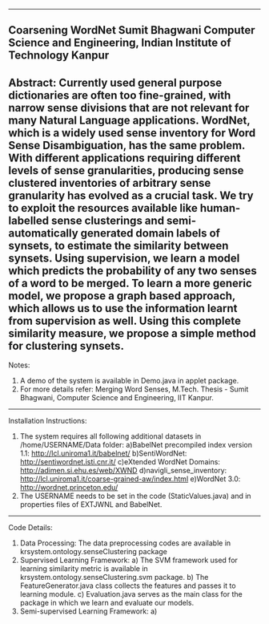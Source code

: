 ----------------------------------------------------------------------------------------------
Coarsening WordNet
Sumit Bhagwani
Computer Science and Engineering,
Indian Institute of Technology Kanpur
----------------------------------------------------------------------------------------------
Abstract: 
Currently used general purpose dictionaries are often too fine-grained, with narrow 
sense divisions that are not relevant for many Natural Language applications. WordNet, which
is a widely used sense inventory for Word Sense Disambiguation, has the same problem. With 
different applications requiring different levels of sense granularities, producing sense
clustered inventories of arbitrary sense granularity has evolved as a crucial task.
We try to exploit the resources available like human-labelled sense clusterings and
semi-automatically generated domain labels of synsets, to estimate the similarity between 
synsets. Using supervision, we learn a model which predicts the probability of any two 
senses of a word to be merged. To learn a more generic model, we propose a graph based 
approach, which allows us to use the information learnt from supervision as well. Using 
this complete similarity measure, we propose a simple method for clustering synsets. 
----------------------------------------------------------------------------------------------
Notes:
1) A demo of the system is available in Demo.java in applet package.
2) For more details refer: Merging Word Senses, M.Tech. Thesis - Sumit Bhagwani, Computer Science and Engineering, IIT Kanpur.

----------------------------------------------------------------------------------------------
Installation Instructions:
1) The system requires all following additional datasets in /home/USERNAME/Data folder:
	a)BabelNet precompiled index version 1.1: http://lcl.uniroma1.it/babelnet/
	b)SentiWordNet: http://sentiwordnet.isti.cnr.it/
	c)eXtended WordNet Domains: http://adimen.si.ehu.es/web/XWND
	d)navigli_sense_inventory: http://lcl.uniroma1.it/coarse-grained-aw/index.html
	e)WordNet 3.0: http://wordnet.princeton.edu/
2) The USERNAME needs to be set in the code (StaticValues.java) and in properties files of 
EXTJWNL and BabelNet.

----------------------------------------------------------------------------------------------
Code Details:
1) Data Processing: The data preprocessing codes are available in krsystem.ontology.senseClustering package
2) Supervised Learning Framework: 
	a) The SVM framework used for learning similarity metric is available in krsystem.ontology.senseClustering.svm package. 
	b) The FeatureGenerator.java class collects the features and passes it to learning module.
	c) Evaluation.java serves as the main class for the package in which we learn and evaluate our models.
3) Semi-supervised Learning Framework:
	a)  
